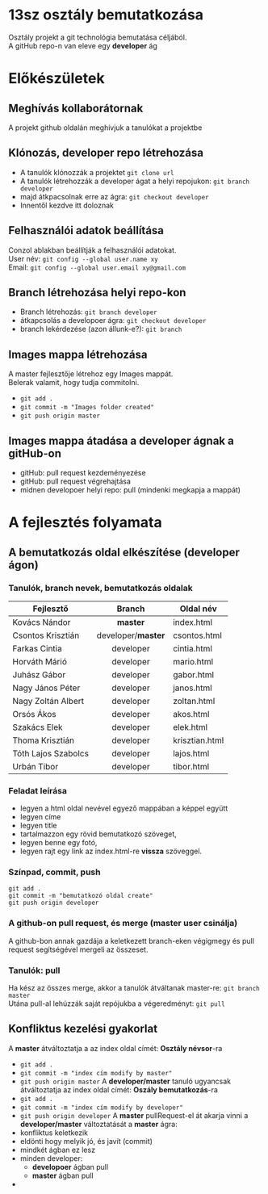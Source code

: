 # 13sz osztály bemutatkozása
Osztály projekt a git technológia bemutatása céljából.  
A gitHub repo-n van eleve egy **developer** ág

# Előkészületek

## Meghívás kollaborátornak
A projekt github oldalán meghívjuk a tanulókat a projektbe

## Klónozás, developer repo létrehozása
- A tanulók klónozzák a projektet `git clone url`
- A tanulók létrehozzák a developer ágat a helyi repojukon: `git branch developer`
- majd átkpacsolnak erre az ágra: `git checkout developer`
- Innentől kezdve itt doloznak

## Felhasználói adatok beállítása
Conzol ablakban beállítják a felhasználói adatokat.  
User név: `git config --global user.name xy`  
Email: `git config --global user.email xy@gmail.com`

## Branch létrehozása helyi repo-kon
- Branch létrehozás: `git branch developer`  
- átkapcsolás a developoer ágra: `git checkout developer`  
- branch lekérdezése (azon állunk-e?): `git branch`

## Images mappa létrehozása
A master fejlesztője létrehoz egy Images mappát.  
Belerak valamit, hogy tudja commitolni. 
- `git add .`
- `git commit -m "Images folder created"`
- `git push origin master`

## Images mappa átadása a developer ágnak a gitHub-on
- gitHub: pull request kezdeményezése
- gitHub: pull request végrehajtása
- midnen developoer helyi repo: pull (mindenki megkapja a mappát)

# A fejlesztés folyamata
## A bemutatkozás oldal elkészítése (developer ágon)
### Tanulók, branch nevek, bemutatkozás oldalak
Fejlesztő | Branch | Oldal név
-- | :--: | --
Kovács Nándor | **master** | index.html
Csontos Krisztián | developer/**master** | csontos.html
Farkas Cintia | developer | cintia.html
Horváth Márió | developer | mario.html
Juhász Gábor | developer | gabor.html
Nagy János Péter | developer | janos.html
Nagy Zoltán Albert | developer | zoltan.html
Orsós Ákos | developer | akos.html
Szakács Elek | developer | elek.html
Thoma Krisztián  | developer | krisztian.html
Tóth Lajos Szabolcs | developer | lajos.html
Urbán Tibor | developer | tibor.html

### Feladat leírása
- legyen a html oldal nevével egyező mappában a képpel együtt
- legyen címe
- legyen title
- tartalmazzon egy rövid bemutatkozó szöveget, 
- legyen benne egy fotó,
- legyen rajt egy link az index.html-re **vissza** szöveggel.

### Színpad, commit, push
`git add .`  
`git commit -m "bemutatkozó oldal create"`  
`git push origin developer` 

### A github-on pull request, és merge (master user csinálja)
A github-bon annak gazdája a keletkezett branch-eken végigmegy és pull request segítségével mergeli az összeset.

### Tanulók: pull
Ha kész az összes merge, akkor a tanulók átváltanak master-re: `git branch master`  
Utána pull-al lehúzzák saját repójukba a végeredményt: `git pull`

## Konfliktus kezelési gyakorlat
A **master** átváltoztatja a az index oldal címét: **Osztály névsor**-ra
- `git add .`  
- `git commit -m "index cím modify by master"`  
- `git push origin master` 
A **developer/master** tanuló ugyancsak átváltoztatja az index oldal címét: **Oszály bemutatkozás**-ra
- `git add .`  
- `git commit -m "index cím modify by developer"`  
- `git push origin developer` 
A **master** pullRequest-el át akarja vinni a **developer/master** változtatását a **master** ágra:
- konfliktus keletkezik
- eldönti hogy melyik jó, és javít (commit)
- mindkét ágban ez lesz
- minden developer: 
  - **developoer** ágban pull
  - **master** ágban pull
- 

